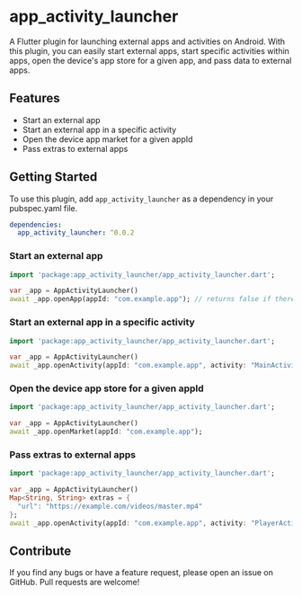 # app_activity_launcher

A Flutter plugin for launching external apps and activities on Android. With this plugin, you can easily start external apps, start specific activities within apps, open the device's app store for a given app, and pass data to external apps.

## Features
- Start an external app
- Start an external app in a specific activity
- Open the device app market for a given appId
- Pass extras to external apps

## Getting Started

To use this plugin, add `app_activity_launcher` as a dependency in your pubspec.yaml file.

```yaml
dependencies:
  app_activity_launcher: ^0.0.2
```

### Start an external app
```dart
import 'package:app_activity_launcher/app_activity_launcher.dart';

var _app = AppActivityLauncher()
await _app.openApp(appId: "com.example.app"); // returns false if there was an error
```

### Start an external app in a specific activity
```dart
import 'package:app_activity_launcher/app_activity_launcher.dart';

var _app = AppActivityLauncher()
await _app.openActivity(appId: "com.example.app", activity: "MainActivity");
```

### Open the device app store for a given appId
```dart
import 'package:app_activity_launcher/app_activity_launcher.dart';

var _app = AppActivityLauncher()
await _app.openMarket(appId: "com.example.app");
```

### Pass extras to external apps
```dart
import 'package:app_activity_launcher/app_activity_launcher.dart';

var _app = AppActivityLauncher()
Map<String, String> extras = {
  "url": "https://example.com/videos/master.mp4"
};
await _app.openActivity(appId: "com.example.app", activity: "PlayerActivity", extras : extras);
```

## Contribute
If you find any bugs or have a feature request, please open an issue on GitHub. Pull requests are welcome!
